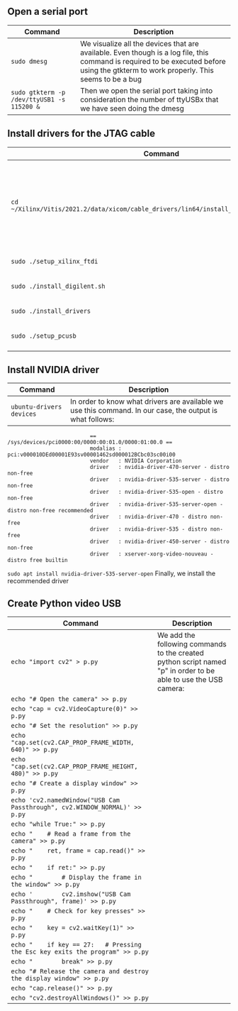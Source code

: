 ## Open a serial port
| Command                                  | Description                                                                                                                                                                           |
| ---                                      | ---                                                                                                                                                                                   |
|`sudo dmesg`                              | We visualize all the devices that are available. Even though is a log file, this command is required to be executed before using the gtkterm to work properly. This seems to be a bug | 
|`sudo gtkterm -p /dev/ttyUSB1 -s 115200 &`| Then we open the serial port taking into consideration the number of ttyUSBx that we have seen doing the dmesg                                                                        |

## Install drivers for the JTAG cable
|          Command           | Description   |
|            ---             | --- |
|`cd ~/Xilinx/Vitis/2021.2/data/xicom/cable_drivers/lin64/install_script/install_drivers`| Once we have installed Vitis we go to this directory and execute the following commands:|
|`sudo ./setup_xilinx_ftdi`  | Setup for the FTDI            |
|`sudo ./install_digilent.sh`| Install the Digilent software |
|`sudo ./install_drivers`    | Install the drivers           |
|`sudo ./setup_pcusb`        | Setup for the USB usage       |

## Install NVIDIA driver
|          Command           | Description   |
|            ---             | --- |
|`ubuntu-drivers devices`    | In order to know what drivers are available we use this command. In our case, the output is what follows:|
                              == /sys/devices/pci0000:00/0000:00:01.0/0000:01:00.0 ==
                              modalias : pci:v000010DEd00001E93sv00001462sd000012BCbc03sc00i00
                              vendor   : NVIDIA Corporation
                              driver   : nvidia-driver-470-server - distro non-free
                              driver   : nvidia-driver-535-server - distro non-free
                              driver   : nvidia-driver-535-open - distro non-free
                              driver   : nvidia-driver-535-server-open - distro non-free recommended
                              driver   : nvidia-driver-470 - distro non-free
                              driver   : nvidia-driver-535 - distro non-free
                              driver   : nvidia-driver-450-server - distro non-free
                              driver   : xserver-xorg-video-nouveau - distro free builtin
`sudo apt install nvidia-driver-535-server-open` Finally, we install the recommended driver

## Create Python video USB
|          Command                                                             | Description                                                                                                    |
|            ---                                                               | ---                                                                                                            |  
|`echo "import cv2" > p.py`                                                    |We add the following commands to the created python script named "p" in order to be able to use the USB camera: |
|`echo "# Open the camera" >> p.py`                                            |                                                                                                                |
|`echo "cap = cv2.VideoCapture(0)" >> p.py`                                    |                                                                                                                |
|`echo "# Set the resolution" >> p.py`                                         |                                                                                                                |
|`echo "cap.set(cv2.CAP_PROP_FRAME_WIDTH, 640)" >> p.py`                       |                                                                                                                |
|`echo "cap.set(cv2.CAP_PROP_FRAME_HEIGHT, 480)" >> p.py`                      |                                                                                                                |
|`echo "# Create a display window" >> p.py`                                    |                                                                                                                |
|`echo 'cv2.namedWindow("USB Cam Passthrough", cv2.WINDOW_NORMAL)' >> p.py`    |                                                                                                                |
|`echo "while True:" >> p.py`                                                  |                                                                                                                |
|`echo "    # Read a frame from the camera" >> p.py`                           |                                                                                                                |
|`echo "    ret, frame = cap.read()" >> p.py`                                  |                                                                                                                |
|`echo "    if ret:" >> p.py`                                                  |                                                                                                                |
|`echo "        # Display the frame in the window" >> p.py`                    |                                                                                                                |
|`echo '        cv2.imshow("USB Cam Passthrough", frame)' >> p.py`             |                                                                                                                |
|`echo "    # Check for key presses" >> p.py`                                  |                                                                                                                |
|`echo "    key = cv2.waitKey(1)" >> p.py`                                     |                                                                                                                |
|`echo "    if key == 27:   # Pressing the Esc key exits the program" >> p.py` |                                                                                                                |
|`echo "        break" >> p.py`                                                |                                                                                                                |
|`echo "# Release the camera and destroy the display window" >> p.py`          |                                                                                                                |
|`echo "cap.release()" >> p.py`                                                |                                                                                                                |
|`echo "cv2.destroyAllWindows()" >> p.py`                                      |                                                                                                                |

